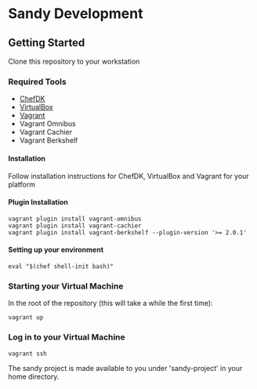 # Sandy Development

## Getting Started

Clone this repository to your workstation

### Required Tools

* [ChefDK](http://downloads.getchef.com/chef-dk/)
* [VirtualBox](https://www.virtualbox.org/wiki/Downloads)
* [Vagrant](http://vagrantup.com/downloads.html)
* Vagrant Omnibus
* Vagrant Cachier
* Vagrant Berkshelf

#### Installation
Follow installation instructions for ChefDK, VirtualBox and Vagrant for your platform

#### Plugin Installation
```
vagrant plugin install vagrant-omnibus
vagrant plugin install vagrant-cachier
vagrant plugin install vagrant-berkshelf --plugin-version '>= 2.0.1'
```
#### Setting up your environment
```
eval "$(chef shell-init bash)"
```

### Starting your Virtual Machine

In the root of the repository (this will take a while the first time):
```
vagrant up
```

### Log in to your Virtual Machine
```
vagrant ssh
```

The sandy project is made available to you under 'sandy-project' in your home directory.
